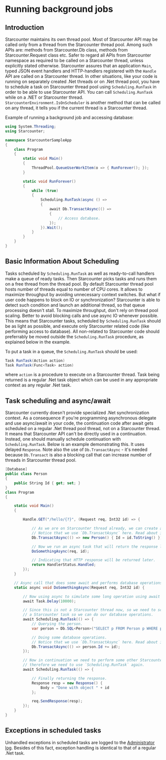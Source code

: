 # Running background jobs

## Introduction

Starcounter maintains its own thread pool. Most of Starcounter API may be called only from a thread from the Starcounter thread pool. Among such APIs are: methods from Starcounter.Db class, methods from Starcounter.Request class etc. Safer to regard all APIs from Starcounter namespace as required to be called on a Starcounter thread, unless explicitly stated otherwise. Starcounter assures that an application `Main`, typed JSON event handlers and HTTP-handlers registered with the `Handle` API are called on a Starcounter thread. In other situations, like your code is running on separately created .Net threads or on .Net thread pool, you have to schedule a task on Starcounter thread pool using `Scheduling.RunTask` in order to be able to use Starcounter API. You can call `Scheduling.RunTask` while on a .NET or Starcounter thread. `StarcounterEnvironment.IsOnScheduler` is another method that can be called on any thread, it tells you if the current thread is a Starcounter thread.

Example of running a background job and accessing database:

```csharp
using System.Threading;
using Starcounter;

namespace StarcounterSampleApp
{
    class Program
    {
        static void Main()
        {
            ThreadPool.QueueUserWorkItem(o => { RunForever(); });
        }

        static void RunForever()
        {
            while (true)
            {
                Scheduling.RunTask(async () =>
                {
                    await Db.TransactAsync(() =>
                    {
                        // Access database.
                    });
                }).Wait();
            }
        }
    }
}
```

## Basic Information About Scheduling

Tasks scheduled by `Scheduling.RunTask` as well as ready-to-call handlers make a queue of ready tasks. Then Starcounter picks tasks and runs them on a free thread from the thread pool. By default Starcounter thread pool hosts number of threads equal to number of CPU cores. It allows to maximize throughput by avoiding unnecessary context switches. But what if user code happens to block on IO or synchronization? Starcounter is able to detect such condition and launch an additional thread, so that queue processing doesn't stall. To maximize throughput, don't rely on thread pool scaling. Better to avoid blocking calls and use async IO whenever possible. This means that Starcounter tasks, scheduled by `Scheduling.RunTask` should be as light as possible, and execute only Starcounter related code \(like performing access to database\). All non-related to Starcounter code should preferrably be moved outside the `Scheduling.RunTask` procedure, as explained below in the example. 

To put a task in a queue, the `Scheduling.RunTask` should be used:

```csharp
Task RunTask(Action action)
Task RunTask(Func<Task> action)
```

where `action` is a procedure to execute on a Starcounter thread. Task being returned is a regular .Net task object which can be used in any appropriate context as any regular .Net task.

## Task scheduling and async/await

Starcounter currently doesn't provide specialized .Net synchronization context. As a consequence if you're programming asynchronous delegate and use async/await in your code, the continuation code after await gets scheduled on a regular .Net thread pool thread, not on a Starcounter thread. It means that Starcounter API can't be directly used in a continuation. Instead, one should manually schedule continuation with `Scheduling.RunTask`. Below is an example demonstrating this. It uses delayed `Response`. Note also the use of `Db.TransactAsync` - it's needed because `Db.Transact` is also a blocking call that can increase number of threads in Starcounter thread pool.

```csharp
[Database]
public class Person
{
    public String Id { get; set; }
}
class Program
{

    static void Main()
    {

        Handle.GET("/hello/{?}", (Request req, Int32 id) => {

            // As we are on Starcounter thread already, we can create a database object.
            // Notice that we use `Db.TransactAsync` here. Read about it in a separate article.
            Db.TransactAsync(() => new Person() { Id = id.ToString() });

            // Now we run an async task that will return the response later.
            DoSomethingAsync(req, id);

            // Indicating that HTTP response will be returned later.
            return HandlerStatus.Handled;
        });
    }

    // Async call that does some await and performs database operations after.
    static async void DoSomethingAsync(Request req, Int32 id) {

        // Now using async to simulate some long operation using await statement.
        await Task.Delay(10000);

        // Since this is not a Starcounter thread now, so we need to schedule
        // a Starcounter task so we can do our database operations.
        await Scheduling.RunTask(() => {
            // Querying the person.
            var person = Db.SQL<Person>("SELECT p FROM Person p WHERE p.Id = ?", id.ToString()).FirstOrDefault();

            // Doing some database operations.
            // Notice that we use `Db.TransactAsync` here. Read about it in a separate article.
            Db.TransactAsync(() => person.Id += id);
        });

        // Now in continuation we need to perform some other Starcounter operations
        // therefore we need to use `Scheduling.RunTask` again.
        await Scheduling.RunTask(() => {

            // Finally returning the response.
            Response resp = new Response() {
                Body = "Done with object " + id
            };

            req.SendResponse(resp);
        });
    }
}
```

## Exceptions in scheduled tasks

Unhandled exceptions in scheduled tasks are logged to the [Administrator log](../working-with-starcounter/administrator-web-ui.md#log). Besides of this fact, exception handling is identical to that of a regular .Net task.

